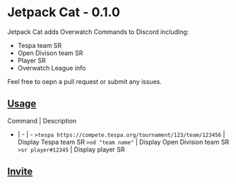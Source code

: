 # Jetpack Cat - 0.1.0
Jetpack Cat adds Overwatch Commands to Discord including:

* Tespa team SR
* Open Divison team SR
* Player SR
* Overwatch League info

Feel free to oepn a pull request or submit any issues.

## [Usage](www.link.to.future.website)

Command | Description
- | - | -
`>tespa https://compete.tespa.org/tournament/123/team/123456` | Display Tespa team SR
`>od "team name"` | Display Open Division team SR
`>sr player#12345` | Display player SR

## [Invite](https://discordapp.com/api/oauth2/authorize?client_id=630828400981966848&permissions=321600&scope=bot)
